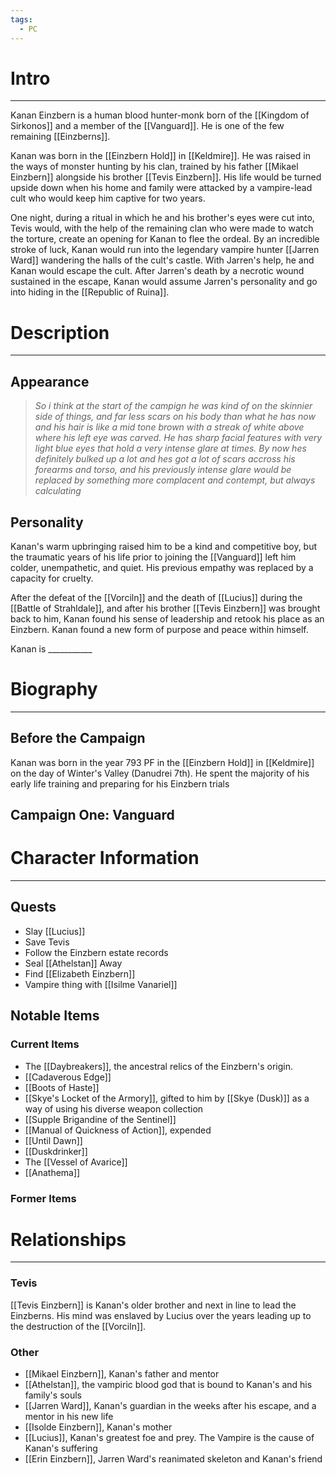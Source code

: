 ```yaml
---
tags:
  - PC
---
```

# Intro
---
Kanan Einzbern is a human blood hunter-monk born of the [[Kingdom of Sirkonos]] and a member of the [[Vanguard]]. He is one of the few remaining [[Einzberns]].

Kanan was born in the [[Einzbern Hold]] in [[Keldmire]]. He was raised in the ways of monster hunting by his clan, trained by his father [[Mikael Einzbern]] alongside his brother [[Tevis Einzbern]]. His life would be turned upside down when his home and family were attacked by a vampire-lead cult who would keep him captive for two years.

One night, during a ritual in which he and his brother's eyes were cut into, Tevis would, with the help of the remaining clan who were made to watch the torture, create an opening for Kanan to flee the ordeal. By an incredible stroke of luck, Kanan would run into the legendary vampire hunter [[Jarren Ward]] wandering the halls of the cult's castle. With Jarren's help, he and Kanan would escape the cult. After Jarren's death by a necrotic wound sustained in the escape, Kanan would assume Jarren's personality and go into hiding in the [[Republic of Ruina]].
# Description
---
## Appearance
>*So i think at the start of the campign he was kind of on the skinnier side of things, and far less scars on his body than what he has now and his hair is like a mid tone brown with a streak of white above where his left eye was carved. He has sharp facial features with very light blue eyes that hold a very intense glare at times. By now hes definitely bulked up a lot and hes got a lot of scars accross his forearms and torso, and his previously intense glare would be replaced by something more complacent and contempt, but always calculating*

## Personality
Kanan's warm upbringing raised him to be a kind and competitive boy, but the traumatic years of his life prior to joining the [[Vanguard]] left him colder, unempathetic, and quiet. His previous empathy was replaced by a capacity for cruelty.

After the defeat of the [[Vorciln]] and the death of [[Lucius]] during the [[Battle of Strahldale]], and after his brother [[Tevis Einzbern]] was brought back to him, Kanan found his sense of leadership and retook his place as an Einzbern. Kanan found a new form of purpose and peace within himself.

Kanan is \_\_\_\_\_\_\_\_\_\_\_
# Biography
---
## Before the Campaign
Kanan was born in the year 793 PF in the [[Einzbern Hold]] in [[Keldmire]] on the day of Winter's Valley (Danudrei 7th). He spent the majority of his early life training and preparing for his Einzbern trials
## Campaign One: Vanguard
# Character Information
---
## Quests
- Slay [[Lucius]]
- Save Tevis
- Follow the Einzbern estate records
- Seal [[Athelstan]] Away
- Find [[Elizabeth Einzbern]]
- Vampire thing with [[Isilme Vanariel]]
## Notable Items
### Current Items
- The [[Daybreakers]], the ancestral relics of the Einzbern's origin.
- [[Cadaverous Edge]]
- [[Boots of Haste]]
- [[Skye's Locket of the Armory]], gifted to him by [[Skye (Dusk)]] as a way of using his diverse weapon collection
- [[Supple Brigandine of the Sentinel]]
- [[Manual of Quickness of Action]], expended
- [[Until Dawn]]
- [[Duskdrinker]]
- The [[Vessel of Avarice]]
- [[Anathema]]
### Former Items
# Relationships
---
### Tevis
[[Tevis Einzbern]] is Kanan's older brother and next in line to lead the Einzberns. His mind was enslaved by Lucius over the years leading up to the destruction of the [[Vorciln]].
### Other
- [[Mikael Einzbern]], Kanan's father and mentor
- [[Athelstan]], the vampiric blood god that is bound to Kanan's and his family's souls
- [[Jarren Ward]], Kanan's guardian in the weeks after his escape, and a mentor in his new life
- [[Isolde Einzbern]], Kanan's mother
- [[Lucius]], Kanan's greatest foe and prey. The Vampire is the cause of Kanan's suffering
- [[Erin Einzbern]], Jarren Ward's reanimated skeleton and Kanan's friend
